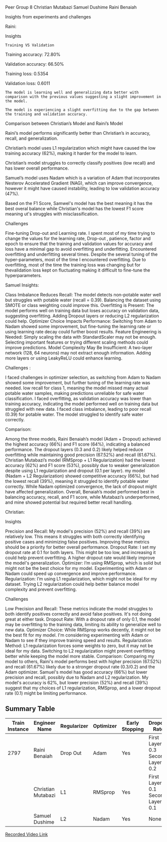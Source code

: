 Peer Group 8
Christian Mutabazi
Samuel Dushime
Raini Benaiah 


Insights from experiments and challenges

Raini:

Insights
    
    Training VS Validation 

Training accuracy: 72.80%

Validation accuracy: 66.50%

Training loss: 0.5354

Validation loss: 0.6011
    
    The model is learning well and generalizing data better with comparison with the previous values suggesting a slight improvement in the model. 
    
    The model is experiencing a slight overfitting due to the gap between the training and validation accuracy. 
 
  Comparison between Christian’s Model and Raini’s Model

Raini’s  model performs significantly better than Christian’s in accuracy, recall, and generalization.

Christian’s model uses  L1 regularization which might have caused the low training accuracy (62%), making it harder for the model to learn.

Christian’s model struggles to correctly classify positives (low recall) and has lower overall performance.

Samuel’s model uses Nadam which is a variation of Adam that incorporates Nesterov Accelerated Gradient (NAG), which can improve convergence, however it might have  caused instability, leading to low validation accuracy (47%).

Based on the F1 Score, Samwel's model has the best meaning it has the best overal balance while Christian's model has the lowest F1 score meaning ut's struggles with misclassification.

Challenges 

Fine-tuning Drop-out and Learning rate. I spent most of my time trying to change the values for the learning rate, Drop-out , patience, factor and epoch to ensure that the training and validation values for accuracy and loss have a minimal gap to avoid overfitting and underfitting.
Encountered overfitting and underfitting several times. Despite the several tuning of the hyper-parameters, most of the time I encountered overfitting.
Due to overfitting, most of the time the training loss was changing but for thevalidation loss kept on fluctuating making it difficult to fine-tune the hyperparameters.
 
 Samuel 
	Insights:

Class Imbalance Reduces Recall: The model detects non-potable water well but struggles with potable water (recall = 0.39). Balancing the dataset using SMOTE or class weighting could improve this.
Overfitting is Present: The model performs well on training data but loses accuracy on validation data, suggesting overfitting. Adding Dropout layers or reducing L2 regularization could help.
Optimizer Choice Impacts Performance: Switching from Adam to Nadam showed some improvement, but fine-tuning the learning rate or using learning rate decay could further boost results.
Feature Engineering is Needed:  Simply scaling the data with StandardScaler may not be enough. Selecting important features or trying different scaling methods could improve predictions.
Model Complexity May Be Insufficient: A two-layer network (128, 64 neurons) may not extract enough information. Adding more layers or using LeakyReLU could enhance learning.

Challenges :

I faced challenges in optimizer selection, as switching from Adam to Nadam showed some improvement, but further tuning of the learning rate was needed.
low recall for class 1, meaning the model missed many actual potable water samples, making predictions unreliable for safe water classification.
I faced overfitting, as validation accuracy was lower than training accuracy, indicating the model performed well on training data but struggled with new data.
I faced class imbalance, leading to poor recall (0.39) for potable water. The model struggled to identify safe water correctly.
	
Comparison:

Among the three models, Raini Benaiah’s model (Adam + Dropout) achieved the highest accuracy (66%) and F1 score (64%), indicating a balanced performance. The dropout layers (0.3 and 0.2) likely helped reduce overfitting while maintaining good precision (67.52%) and recall (61.67%). Christian Mutabazi’s model (RMSprop + L1 Regularization) had the lowest accuracy (62%) and F1 score (53%), possibly due to weaker generalization despite using L1 regularization and dropout (0.1 per layer). my model (Nadam + L2 Regularization) showed competitive accuracy (66%), but had the lowest recall (39%), meaning it struggled to identify potable water correctly. While Nadam optimized convergence, the lack of dropout might have affected generalization. 
Overall, Benaiah’s model performed best in balancing accuracy, recall, and F1 score, while Mutabazi’s underperformed, and mine showed potential but required better recall handling.


Christian:
	
 Insights

Precision and Recall: My model's precision (52%) and recall (39%) are relatively low. This means it struggles with both correctly identifying positive cases and minimizing false positives. Improving these metrics should be a priority for better overall performance.
Dropout Rate: I set my dropout rate at 0.1 for both layers. This might be too low, and increasing it could help prevent overfitting. A higher dropout rate would likely improve the model's generalization.
Optimizer: I’m using RMSprop, which is solid but might not be the best choice for my model. Experimenting with Adam or Nadam could speed up convergence and improve performance.
Regularization: I’m using L1 regularization, which might not be ideal for my dataset. Trying L2 regularization could help better balance model complexity and prevent overfitting.
	
 Challenges

Low Precision and Recall: These metrics indicate the model struggles to both identify positives correctly and avoid false positives. It's not doing great at either task.
Dropout Rate: With a dropout rate of only 0.1, the model may be overfitting to the training data, limiting its ability to generalize well to new data.
Optimizer Choice: While RMSprop works decently, it might not be the best fit for my model. I'm considering experimenting with Adam or Nadam to see if they improve training speed and results.
Regularization Method: L1 regularization forces some weights to zero, but it may not be ideal for my data. Switching to L2 regularization might prevent overfitting better while keeping the model more stable.
Comparison: Comparing my model to others, Raini's model performs best with higher precision (67.52%) and recall (61.67%) likely due to a stronger dropout rate (0.3/0.2) and the Adam optimizer. Samuel's model has good accuracy (66%) but lower precision and recall, possibly due to Nadam and L2 regularization. My model's accuracy is 62%, but lower precision (52%) and recall (39%) suggest that my choices of L1 regularization, RMSprop, and a lower dropout rate (0.1) might be limiting performance.


 

## Summary Table

| Train Instance | Engineer Name       | Regularizer | Optimizer | Early Stopping | Dropout Rate                 | Accuracy | F1 Score | Recall | Precision |
|---------------|--------------------|-------------|-----------|---------------|------------------------------|----------|----------|--------|-----------|
| 2797          | Raini Benaiah      | Drop Out    | Adam      | Yes           | First Layer = 0.3 <br> Second Layer = 0.2 | 66.00    | 64.00    | 61.67  | 67.52     |
|               | Christian Mutabazi | L1          | RMSprop   | Yes           | First Layer = 0.1 <br> Second Layer = 0.1 | 66.92    | 45.34    | 35.15  | 63.82     |
|               | Samuel Dushime     | L2          | Nadam     | Yes           | None                         | 65.83    | 64.96    | 66.20  | 63.76     |

[Recorded Video Link](https://drive.google.com/file/d/1vA8Am-8TUZ-_qZucoT194zK4BonJ1oxW/view?usp=sharing)
